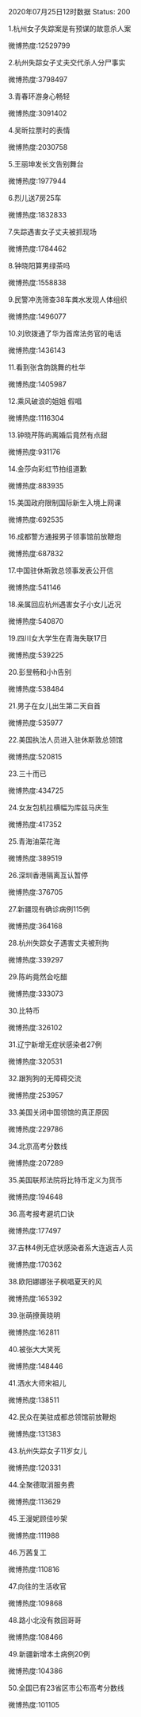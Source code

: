 2020年07月25日12时数据
Status: 200

1.杭州女子失踪案是有预谋的故意杀人案

微博热度:12529799

2.杭州失踪女子丈夫交代杀人分尸事实

微博热度:3798497

3.青春环游身心畅轻

微博热度:3091402

4.吴昕拉票时的表情

微博热度:2030758

5.王丽坤发长文告别舞台

微博热度:1977944

6.烈儿送7房25车

微博热度:1832833

7.失踪遇害女子丈夫被抓现场

微博热度:1784462

8.钟晓阳算男绿茶吗

微博热度:1558838

9.民警冲洗筛查38车粪水发现人体组织

微博热度:1496077

10.刘欣拨通了华为首席法务官的电话

微博热度:1436143

11.看到张含韵跳舞的杜华

微博热度:1405987

12.乘风破浪的姐姐 假唱

微博热度:1116304

13.钟晓芹陈屿离婚后竟然有点甜

微博热度:931176

14.金莎向彩虹节拍组道歉

微博热度:883935

15.美国政府限制国际新生入境上网课

微博热度:692535

16.成都警方通报男子领事馆前放鞭炮

微博热度:687832

17.中国驻休斯敦总领事发表公开信

微博热度:541146

18.亲属回应杭州遇害女子小女儿近况

微博热度:540870

19.四川女大学生在青海失联17日

微博热度:539225

20.彭昱畅和小h告别

微博热度:538484

21.男子在女儿出生第二天自首

微博热度:535977

22.美国执法人员进入驻休斯敦总领馆

微博热度:520815

23.三十而已

微博热度:434725

24.女友包机拉横幅为库兹马庆生

微博热度:417352

25.青海油菜花海

微博热度:389519

26.深圳香港隔离互认暂停

微博热度:376705

27.新疆现有确诊病例115例

微博热度:364168

28.杭州失踪女子遇害丈夫被刑拘

微博热度:339297

29.陈屿竟然会吃醋

微博热度:333073

30.比特币

微博热度:326102

31.辽宁新增无症状感染者27例

微博热度:320531

32.跟狗狗的无障碍交流

微博热度:253957

33.美国关闭中国领馆的真正原因

微博热度:229786

34.北京高考分数线

微博热度:207289

35.美国联邦法院将比特币定义为货币

微博热度:194648

36.高考报考避坑口诀

微博热度:177497

37.吉林4例无症状感染者系大连返吉人员

微博热度:170362

38.欧阳娜娜张子枫唱夏天的风

微博热度:165392

39.张萌撩黄晓明

微博热度:162811

40.被张大大笑死

微博热度:148446

41.洒水大师宋祖儿

微博热度:138511

42.民众在美驻成都总领馆前放鞭炮

微博热度:131383

43.杭州失踪女子11岁女儿

微博热度:120331

44.全聚德取消服务费

微博热度:113629

45.王漫妮顾佳吵架

微博热度:111988

46.万茜复工

微博热度:110816

47.向往的生活收官

微博热度:109868

48.路小北没有救回哥哥

微博热度:108466

49.新疆新增本土病例20例

微博热度:104386

50.全国已有23省区市公布高考分数线

微博热度:101105

